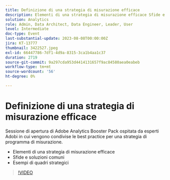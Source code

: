```yaml
---
title: Definizione di una strategia di misurazione efficace
description: Elementi di una strategia di misurazione efficace Sfide e soluzioni comuni Esempi di framework strategici
solution: Analytics
role: Admin, Data Architect, Data Engineer, Leader, User
level: Intermediate
doc-type: Event
last-substantial-update: 2023-08-08T00:00:00Z
jira: KT-13777
thumbnail: 3422527.jpeg
exl-id: 66447786-7df1-4d9a-8315-3ca1b4aa1c37
duration: 2719
source-git-commit: 9a297cda953d4414131657f9ac84580aea0eabeb
workflow-type: tm+mt
source-wordcount: '56'
ht-degree: 0%

---
```


# Definizione di una strategia di misurazione efficace

Sessione di apertura di Adobe Analytics Booster Pack ospitata da esperti Adobi in cui vengono condivise le best practice per una strategia di programma di misurazione.

* Elementi di una strategia di misurazione efficace
* Sfide e soluzioni comuni
* Esempi di quadri strategici

>[!VIDEO](https://video.tv.adobe.com/v/3422527/?learn=on)
